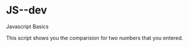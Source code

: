 # JS--dev
Javascript Basics

This script shows you the comparision for two numbers that you entered. 
